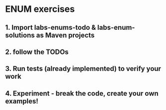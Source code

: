 # ENUM exercises

## 1. Import labs-enums-todo & labs-enum-solutions as Maven projects

## 2. follow the TODOs

## 3. Run tests (already implemented) to verify your work

## 4. Experiment - break the code, create your own examples!
